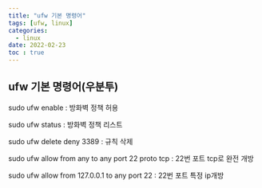 ```yaml
---
title: "ufw 기본 명령어"
tags: [ufw, linux]
categories:
  - linux
date: 2022-02-23
toc : true
---
```


## ufw 기본 명령어(우분투)
sudo ufw enable : 방화벽 정책 허용

sudo ufw status : 방화벽 정책 리스트

sudo ufw delete deny 3389 : 규칙 삭제

sudo ufw allow from any to any port 22 proto tcp : 22번 포트 tcp로 완전 개방

sudo ufw allow from 127.0.0.1 to any port 22 : 22번 포트 특정 ip개방 

